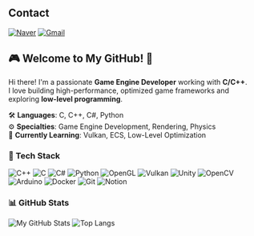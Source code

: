 ## Contact  
[![Naver](https://img.shields.io/badge/Naver-03C75A?style=for-the-badge&logo=Naver&logoColor=white)](mailto:jasongoo@naver.com)
[![Gmail](https://img.shields.io/badge/Gmail-d14836?style=for-the-badge&logo=Gmail&logoColor=white)](mailto:maruluv0527@gmail.com)  

## 🎮 Welcome to My GitHub! 🚀
Hi there! I'm a passionate **Game Engine Developer** working with **C/C++**.  
I love building high-performance, optimized game frameworks and exploring **low-level programming**.  

🛠 **Languages**: C, C++, C#, Python  
⚙ **Specialties**: Game Engine Development, Rendering, Physics  
🎯 **Currently Learning**: Vulkan, ECS, Low-Level Optimization  

### 🔧 Tech Stack
![C++](https://img.shields.io/badge/C++-00599C?style=for-the-badge&logo=cplusplus&logoColor=white)
![C](https://img.shields.io/badge/C-00599C?style=for-the-badge&logo=c&logoColor=white)
![C#](https://img.shields.io/badge/C%23-239120?style=for-the-badge&logo=csharp&logoColor=white)
![Python](https://img.shields.io/badge/Python-3776AB?style=for-the-badge&logo=python&logoColor=white)
![OpenGL](https://img.shields.io/badge/OpenGL-FFFFFF?style=for-the-badge&logo=opengl)
![Vulkan](https://img.shields.io/badge/Vulkan-AC162C?style=for-the-badge&logo=vulkan&logoColor=white)
![Unity](https://img.shields.io/badge/Unity-100000?style=for-the-badge&logo=unity&logoColor=white)
![OpenCV](https://img.shields.io/badge/OpenCV-5C3EE8?style=for-the-badge&logo=opencv&logoColor=white)
![Arduino](https://img.shields.io/badge/Arduino-00979D?style=for-the-badge&logo=arduino&logoColor=white)
![Docker](https://img.shields.io/badge/Docker-2496ED?style=for-the-badge&logo=docker&logoColor=white)
![Git](https://img.shields.io/badge/Git-F05032?style=for-the-badge&logo=git&logoColor=white)
![Notion](https://img.shields.io/badge/Notion-000000?style=for-the-badge&logo=notion&logoColor=white)


### 📊 GitHub Stats
![My GitHub Stats](https://github-readme-stats.vercel.app/api?username=jasongoo827&show_icons=true&theme=dark)
![Top Langs](https://github-readme-stats.vercel.app/api/top-langs/?username=jasongoo827&layout=compact&theme=dark)


